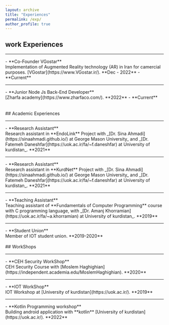 ```yaml
---
layout: archive
title: "Experiences"
permalink: /exp/
author_profile: true
---
```


## work Experiences

<hr style="height:2px;border-width:0;color:gray;background-color:gray">
- **Co-Founder VGostar**<br>
Implementation of Augmented Reality technology (AR) in Iran for camercial purposes. 
 [VGostar](https://www.VGostar.ir/).  **Dec - 2022** - **Current**
<hr>
- **Junior Node Js Back-End Developer**<br>
 [Zharfa academy](https://www.zharfaco.com/).  **2022** - **Current**
 <br>
<br>
<br>
## Academic Experiences

<hr style="height:2px;border-width:0;color:gray;background-color:gray">
- **Research Assistant**<br>
 Research assistant in **EndoLink** Project with _[Dr. Sina Ahmadi](https://sinaahmadi.github.io/) at George Mason University_ and _[Dr. Fatemeh Daneshfar](https://uok.ac.ir/fa/~f.daneshfar) at University of kurdistan_. **2021**
<br>
<hr>
- **Research Assistant**<br>
 Research assistant in **KurdNet** Project with _[Dr. Sina Ahmadi](https://sinaahmadi.github.io/) at George Mason University_ and _[Dr. Fatemeh Daneshfar](https://uok.ac.ir/fa/~f.daneshfar) at University of kurdistan_. **2021**
<br>
<hr>
- **Teaching Assistant**<br>
 Teaching assistant of **Fundamentals of Computer Programming** course with C programming language, with _[Dr. Amanj Khorramian](https://uok.ac.ir/fa/~a.khorramian) at University of kurdistan_. **2019**
<br>
<hr>
- **Student Union**<br>
 Member of IOT student union. **2019-2020**
<br>
<br>
## WorkShops

<hr style="height:2px;border-width:0;color:gray;background-color:gray">
- **CEH Security WorkShop**<br>
 CEH Security Course with [Moslem Haghighian](https://independent.academia.edu/MoslemHaghighian).  **2020**
<br>
<hr>
- **IOT WorkShop**<br>
IOT Workshop at [University of kurdistan](https://uok.ac.ir/).  **2019**
<br>
<hr>
- **Kotlin Programming workshop**<br>
Building android application with **kotlin** [University of kurdistan](https://uok.ac.ir/).  **2022**
<br>
